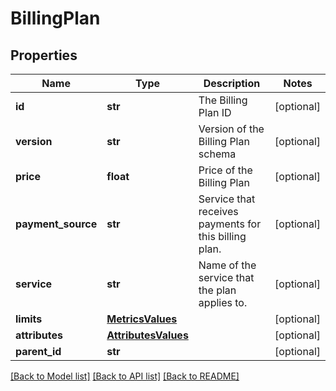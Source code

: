 # BillingPlan

## Properties
Name | Type | Description | Notes
------------ | ------------- | ------------- | -------------
**id** | **str** | The Billing Plan ID | [optional] 
**version** | **str** | Version of the Billing Plan schema | [optional] 
**price** | **float** | Price of the Billing Plan | [optional] 
**payment_source** | **str** | Service that receives payments for this billing plan. | [optional] 
**service** | **str** | Name of the service that the plan applies to. | [optional] 
**limits** | [**MetricsValues**](MetricsValues.md) |  | [optional] 
**attributes** | [**AttributesValues**](AttributesValues.md) |  | [optional] 
**parent_id** | **str** |  | [optional] 

[[Back to Model list]](../README.md#documentation-for-models) [[Back to API list]](../README.md#documentation-for-api-endpoints) [[Back to README]](../README.md)

